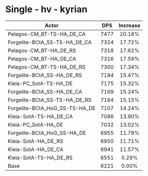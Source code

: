 # Single - hv - kyrian
| Actor | DPS | Increase |
|---|:---:|:---:|
|Pelagos-CM_BT-TS-HA_DE_CA|7477|20.18%|
|Forgelite-BCtA_SS-TS-HA_DE_CA|7324|17.72%|
|Pelagos-CM_BT-HA_DE_RS|7318|17.62%|
|Pelagos-CM_BT-HA_DE_CA|7316|17.59%|
|Pelagos-CM_BT-TS-HA_DE_RS|7300|17.34%|
|Forgelite-BCtA_SS-HA_DE_RS|7184|15.47%|
|Kleia-PC_SotA-TS-HA_DE|7175|15.32%|
|Forgelite-BCtA_SS-HA_DE_CA|7169|15.24%|
|Forgelite-BCtA_SS-TS-HA_DE_RS|7164|15.15%|
|Forgelite-BCtA_HoG_SS-TS-HA_DE|7107|14.24%|
|Kleia-SotA-TS-HA_DE_CA|7086|13.90%|
|Kleia-PC_SotA-HA_DE|7032|13.02%|
|Forgelite-BCtA_HoG_SS-HA_DE|6955|11.79%|
|Kleia-SotA-HA_DE_RS|6950|11.71%|
|Kleia-SotA-HA_DE_CA|6941|11.57%|
|Kleia-SotA-TS-HA_DE_RS|6551|5.29%|
|Base|6221|0.00%|
